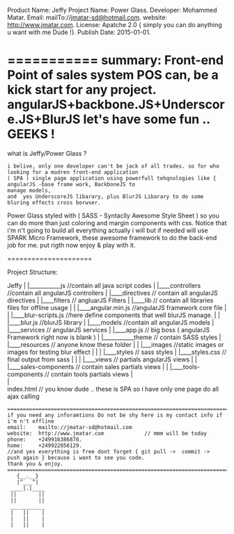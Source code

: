   Product Name: Jeffy
  Project Name:	Power Glass.
	Developer:		Mohammed Matar.
	Email:			  mailTo://jmatar-sd@hotmail.com.
	website:		  http://www.jmatar.com.
	License:		  Apatche 2.0 { simply you can do anything u want with me Dude !}.
	Publish Date:	2015-01-01.
	
===========
summary:
Front-end Point of sales system POS can, be a kick start for any project. angularJS+backbone.JS+Underscore.JS+BlurJS let's have some fun .. GEEKS !
===========

what is Jeffy/Power Glass ?

    i belive, only one developer can't be jack of all trades. so for who looking for a modren front-end application
    ( SPA ) single page application using powerfull tehqnologies like { angularJS -base frame work, BackboneJS to
    manage models,
    and  yes UnderscoreJS libarary, plus BlurJS Libarary to do some bluring effects cross borwser.

Power Glass styled with ( SASS - Syntaclly Awesome Style Sheet ) so you can do more than just coloring and margin components with css.
Notice that i'm n't going to build all everything actually i will but if needed will use SPARK Micro Framework, these awesome
framework to do the back-end job for me.
put rigth now enjoy & play with it.

=====================

Project Structure:

Jeffy
|
|___________js   //contain all java script codes
|           |____controllers //contain all angularJS controllers
|           |____directives  // contain all angularJS directives
|           |____filters     // angluarJS Filters
|           |____lib        // contain all libraries files for offline usage
|           |    |____angular.min.js  //angularJS framework core file
|           |    |____blur-scripts.js //here define components that well blurJS manage.
|           |    |____blur.js         //blurJS library
|           |____models     //contain all angularJS models
|           |____services   // angularJS services
|           |____app.js     // big boss ( angularJS Framework right now is blank )
|
|___________theme  // contain SASS styles
|           |____resources  // anyone know these folder
|           |    |___images //static images or images for testing blur effect 
|           |
|           |____styles         // sass styles
|           |____styles.css     // final output from sass 
|           |
|           |____views          // partials angularJS views 
|           |    |____sales-components // contain sales partials views
|           |    |____tools-components // contain tools partials views 
|           
|           
index.html        // you know dude .. these is SPA so i have only one page do all ajax calling

    ============================================================================================
    if you need any inforamtions Do not be shy here is my contact info if i'm n't offline
    email:    mailto://jmatar-sd@hotmail.com
    website:  http://www.jmatar.com             // mmm will be today
    phone:    +249916386878.
    home:     +249922856129. 
    //and yes everything is free dont forget { git pull ->  commit ->  push again } because i want to see you code.
    thank you & enjoy.
    ============================================================================================
       {__.__}
       |^___^|
     ____|.|____
     ||       ||
     ||       ||
     ___________
     |   ||    |
     |   ||    |
     |   ||    | 
